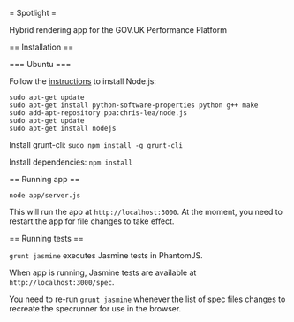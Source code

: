 = Spotlight =

Hybrid rendering app for the GOV.UK Performance Platform

== Installation ==

=== Ubuntu ===

Follow the [instructions](https://github.com/joyent/node/wiki/Installing-Node.js-via-package-manager) to install Node.js:

```
sudo apt-get update
sudo apt-get install python-software-properties python g++ make
sudo add-apt-repository ppa:chris-lea/node.js
sudo apt-get update
sudo apt-get install nodejs
```

Install grunt-cli:
`sudo npm install -g grunt-cli`

Install dependencies:
`npm install`


== Running app ==

`node app/server.js`

This will run the app at `http://localhost:3000`. At the moment, you need to
restart the app for file changes to take effect.


== Running tests ==

`grunt jasmine` executes Jasmine tests in PhantomJS.

When app is running, Jasmine tests are available at `http://localhost:3000/spec`.

You need to re-run `grunt jasmine` whenever the list of spec files changes to
recreate the specrunner for use in the browser.
